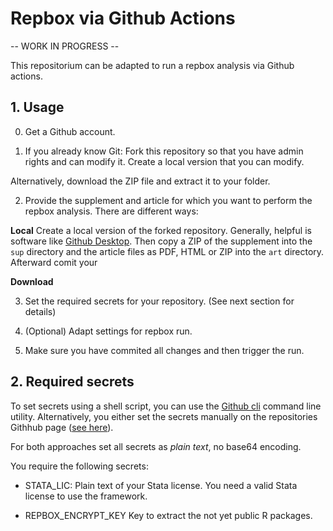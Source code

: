 # Repbox via Github Actions

-- WORK IN PROGRESS --

This repositorium can be adapted to run a repbox analysis via Github actions. 







## 1. Usage

0. Get a Github account. 

1. If you already know Git: Fork this repository so that you have admin rights and can modify it. Create a local version that you can modify.

Alternatively, download the ZIP file and extract it to your folder.

2. Provide the supplement and article for which you want to perform the repbox analysis. There are different ways:

**Local** Create a local version of the forked repository. Generally, helpful is software like [Github Desktop](https://desktop.github.com/). Then copy a ZIP of the supplement into the `sup` directory and the article files as PDF, HTML or ZIP into the `art` directory. Afterward comit your 

**Download**  

3. Set the required secrets for your repository. (See next section for details)

4. (Optional) Adapt settings for repbox run.

5. Make sure you have commited all changes and then trigger the run. 

## 2. Required secrets

To set secrets using a shell script, you can use the [Github cli](https://cli.github.com/) command line utility. Alternatively, you either set the secrets manually on the repositories Githhub page ([see here](https://github.com/Azure/actions-workflow-samples/blob/master/assets/create-secrets-for-GitHub-workflows.md)). 

For both approaches set all secrets as *plain text*, no base64 encoding.

You require the following secrets:

- STATA_LIC: Plain text of your Stata license. You need a valid Stata license to use the framework.

- REPBOX_ENCRYPT_KEY Key to extract the not yet public R packages.  
